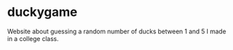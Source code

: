 # duckygame
Website about guessing a random number of ducks between 1 and 5 I made in a college class.
